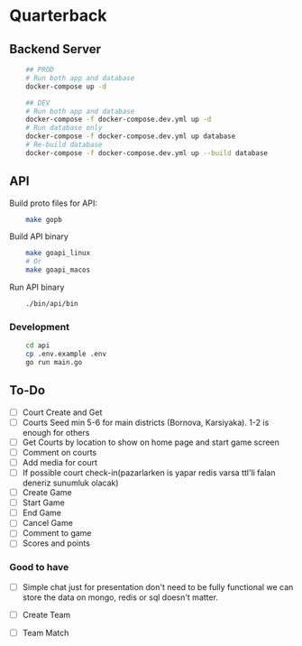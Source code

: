 # Quarterback 

## Backend Server

```sh
    ## PROD
    # Run both app and database
    docker-compose up -d  

    ## DEV
    # Run both app and database
    docker-compose -f docker-compose.dev.yml up -d  
    # Run database only
    docker-compose -f docker-compose.dev.yml up database
    # Re-build database
    docker-compose -f docker-compose.dev.yml up --build database

```

## API

Build proto files for API:

```sh
    make gopb
```

Build API binary
```sh
    make goapi_linux
    # Or
    make goapi_macos
```

Run API binary
```sh
    ./bin/api/bin
```

### Development

```sh
    cd api
    cp .env.example .env
    go run main.go
```

## To-Do

- [ ] Court Create and Get
- [ ] Courts Seed min 5-6 for main districts (Bornova, Karsiyaka). 1-2 is enough for others
- [ ] Get Courts by location to show on home page and start game screen
- [ ] Comment on courts
- [ ] Add media for court 
- [ ] If possible court check-in(pazarlarken is yapar redis varsa ttl'li falan deneriz sunumluk olacak)
- [ ] Create Game
- [ ] Start Game
- [ ] End Game
- [ ] Cancel Game
- [ ] Comment to game
- [ ] Scores and points

### Good to have
- [ ] Simple chat just for presentation don't need to be fully functional we can store the data on mongo, redis or sql doesn't matter.

- [ ] Create Team
- [ ] Team Match
